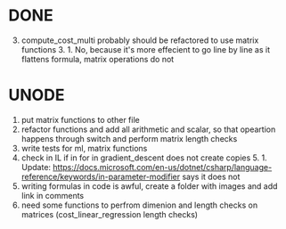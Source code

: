 # DONE
3. compute_cost_multi probably should be refactored to use matrix functions
    3. 1. No, because it's more effecient to go line by line as it flattens formula, matrix operations do not

# UNODE
1. put matrix functions to other file
2. refactor functions and add all arithmetic and scalar, so that opeartion happens through switch and perform matrix length checks
4. write tests for ml, matrix functions
5. check in IL if in for in gradient_descent does not create copies
    5. 1. Update: https://docs.microsoft.com/en-us/dotnet/csharp/language-reference/keywords/in-parameter-modifier says it does not
6. writing formulas in code is awful, create a folder with images and add link in comments
7. need some functions to perfrom dimenion and length checks on matrices (cost_linear_regression length checks) 